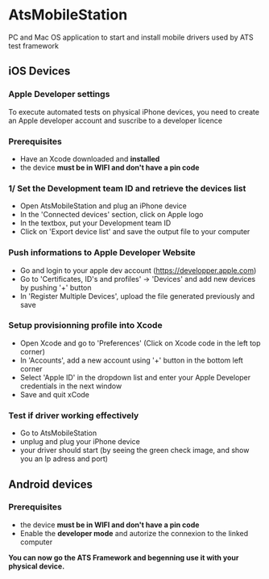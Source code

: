 # AtsMobileStation
PC and Mac OS application to start and install mobile drivers used by ATS test framework

## iOS Devices
### Apple Developer settings
To execute automated tests on physical iPhone devices, you need to create an Apple developer account and suscribe to a developer licence

### Prerequisites 
- Have an Xcode downloaded and **installed**
- the device **must be in WIFI and don't have a pin code**

### 1/ Set the Development team ID and retrieve the devices list
- Open AtsMobileStation and plug an iPhone device
- In the 'Connected devices' section, click on Apple logo
- In the textbox, put your Development team ID
- Click on 'Export device list' and save the output file to your computer

### Push informations to Apple Developer Website
- Go and login to your apple dev account (https://developper.apple.com)
- Go to 'Certificates, ID's and profiles' -> 'Devices' and add new devices by pushing '+' button
- In 'Register Multiple Devices', upload the file generated previously and save

### Setup provisionning profile into Xcode
- Open Xcode and go to 'Preferences' (Click on Xcode code in the left top corner)
- In 'Accounts', add a new account using '+' button in the bottom left corner
- Select 'Apple ID' in the dropdown list and enter your Apple Developer credentials in the next window
- Save and quit xCode

### Test if driver working effectively
- Go to AtsMobileStation
- unplug and plug your iPhone device
- your driver should start (by seeing the green check image, and show you an Ip adress and port)

## Android devices
### Prerequisites
- the device **must be in WIFI and don't have a pin code** 
- Enable the **developer mode** and autorize the connexion to the linked computer

**You can now go the ATS Framework and begenning use it with your physical device.**